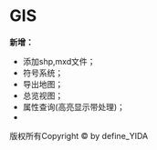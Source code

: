 # GIS
**新增：**
* 添加shp,mxd文件；
* 符号系统；
* 导出地图；
* 总览视图；
* 属性查询(高亮显示带处理)；
*

版权所有Copyright © by define_YIDA


